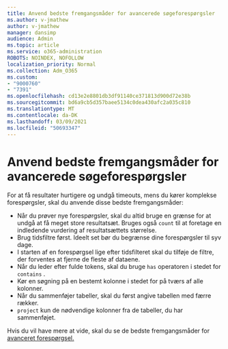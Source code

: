 ```yaml
---
title: Anvend bedste fremgangsmåder for avancerede søgeforespørgsler
ms.author: v-jmathew
author: v-jmathew
manager: dansimp
audience: Admin
ms.topic: article
ms.service: o365-administration
ROBOTS: NOINDEX, NOFOLLOW
localization_priority: Normal
ms.collection: Adm_O365
ms.custom:
- "9000760"
- "7391"
ms.openlocfilehash: cd13e2e8801db3df91140ce371813d900d72e38b
ms.sourcegitcommit: bd6a9cb5d357baee5134c0dea430afc2a035c810
ms.translationtype: MT
ms.contentlocale: da-DK
ms.lasthandoff: 03/09/2021
ms.locfileid: "50693347"
---
```

# <a name="apply-best-practices-for-advanced-hunting-queries"></a>Anvend bedste fremgangsmåder for avancerede søgeforespørgsler

For at få resultater hurtigere og undgå timeouts, mens du kører komplekse forespørgsler, skal du anvende disse bedste fremgangsmåder:

- Når du prøver nye forespørgsler, skal du altid bruge en grænse for at undgå at få meget store resultatsæt. Bruges også `count` til at foretage en indledende vurdering af resultatsættets størrelse.
- Brug tidsfiltre først. Ideelt set bør du begrænse dine forespørgsler til syv dage.
- I starten af en forespørgsel lige efter tidsfilteret skal du tilføje de filtre, der forventes at fjerne de fleste af dataene.
- Når du leder efter fulde tokens, skal du bruge `has` operatoren i stedet for `contains` .
- Kør en søgning på en bestemt kolonne i stedet for på tværs af alle kolonner.
- Når du sammenføjer tabeller, skal du først angive tabellen med færre rækker.
- `project` kun de nødvendige kolonner fra de tabeller, du har sammenføjet.

Hvis du vil have mere at vide, skal du se de bedste fremgangsmåder for [avanceret forespørgsel.](https://go.microsoft.com/fwlink/?linkid=2144812)
